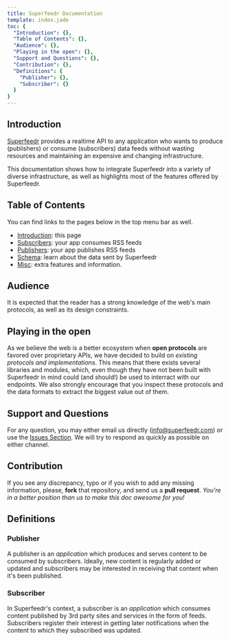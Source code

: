 ```yaml
---
title: Superfeedr Documentation
template: index.jade
toc: {
  "Introduction": {},
  "Table of Contents": {},
  "Audience": {},
  "Playing in the open": {},
  "Support and Questions": {},
  "Contribution": {},
  "Definitions": {
    "Publisher": {},
    "Subscriber": {}
  }
}
---
```


## Introduction

[Superfeedr](http://superfeedr.com) provides a realtime API to any application who wants to produce (publishers) or consume (subscribers) data feeds without wasting resources and maintaining an expensive and changing infrastructure.

This documentation shows how to integrate Superfeedr into a variety of diverse infrastructure, as well as highlights most of the features offered by Superfeedr.

## Table of Contents

You can find links to the pages below in the top menu bar as well.

* [Introduction](/): this page
* [Subscribers](/subscribers.html): your app consumes RSS feeds
* [Publishers](/publishers.html): your app publishes RSS feeds
* [Schema](/schema.html): learn about the data sent by Superfeedr
* [Misc](/misc.html): extra features and information.


## Audience
It is expected that the reader has a strong knowledge of the web's main protocols, as well as its design constraints. 

## Playing in the open
As we believe the web is a better ecosystem when **open protocols** are favored over proprietary APIs, we have decided to build on *existing protocols and implementations*. This means that there exists several libraries and modules, which, even though they have not been built with Superfeedr in mind could (and should!) be used to interract with our endpoints. We also strongly encourage that you inspect these protocols and the data formats to extract the biggest value out of them.

## Support and Questions

For any question, you may either email us directly (info@superfeedr.com) or use the [Issues Section](/superfeedr/documentation/issues). We will try to respond as quickly as possible on either channel.

## Contribution

If you see any discrepancy, typo or if you wish to add any missing information, please, **fork** that repository, and send us a **pull request**. *You're in a better position than us to make this doc awesome for you!*

## Definitions

### Publisher

A publisher is an *application* which produces and serves content to be consumed by subscribers. Ideally, new content is regularly added or updated and subscribers may be interested in receiving that content when it's been published.

### Subscriber

In Superfeedr's context, a subscriber is an *application* which consumes content published by 3rd party sites and services in the form of feeds. Subscribers register their interest in getting later notifications when the content to which they subscribed was updated.

